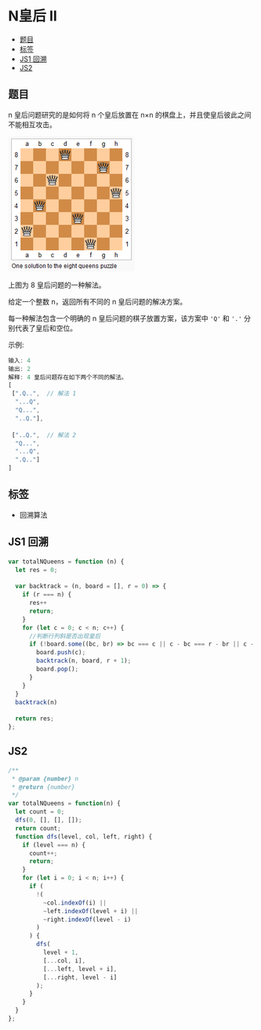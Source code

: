 N皇后 II
===
<!-- TOC -->

- [题目](#题目)
- [标签](#标签)
- [JS1 回溯](#js1-回溯)
- [JS2](#js2)

<!-- /TOC -->

## 题目
n 皇后问题研究的是如何将 n 个皇后放置在 n×n 的棋盘上，并且使皇后彼此之间不能相互攻击。

![8-queens.png](../resource/assets/算法/8-queens.png)

上图为 8 皇后问题的一种解法。

给定一个整数 n，返回所有不同的 n 皇后问题的解决方案。

每一种解法包含一个明确的 n 皇后问题的棋子放置方案，该方案中 `'Q'` 和 `'.'` 分别代表了皇后和空位。

示例:
```js
输入: 4
输出: 2
解释: 4 皇后问题存在如下两个不同的解法。
[
 [".Q..",  // 解法 1
  "...Q",
  "Q...",
  "..Q."],

 ["..Q.",  // 解法 2
  "Q...",
  "...Q",
  ".Q.."]
]
```

## 标签
- 回溯算法

## JS1 回溯
```js
var totalNQueens = function (n) {
  let res = 0;

  var backtrack = (n, board = [], r = 0) => {
    if (r === n) {
      res++
      return;
    }
    for (let c = 0; c < n; c++) {
      //判断行列斜是否出现皇后
      if (!board.some((bc, br) => bc === c || c - bc === r - br || c - bc === -(r - br))) {
        board.push(c);
        backtrack(n, board, r + 1);
        board.pop();
      }
    }
  }
  backtrack(n)

  return res;
};
```

## JS2 
```js
/**
 * @param {number} n
 * @return {number}
 */
var totalNQueens = function(n) {
  let count = 0;
  dfs(0, [], [], []);
  return count;
  function dfs(level, col, left, right) {
    if (level === n) {
      count++;
      return;
    }
    for (let i = 0; i < n; i++) {
      if (
        !(
          ~col.indexOf(i) ||
          ~left.indexOf(level + i) ||
          ~right.indexOf(level - i)
        )
      ) {
        dfs(
          level + 1,
          [...col, i],
          [...left, level + i],
          [...right, level - i]
        );
      }
    }
  }
};
```